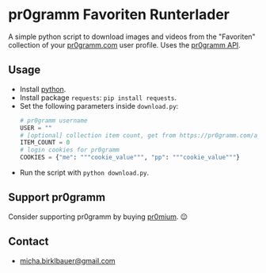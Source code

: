 # pr0gramm Favoriten Runterlader

A simple python script to download images and videos from the "Favoriten"
collection of your [pr0gramm.com](https://pr0gramm.com/) user profile.
Uses the [pr0gramm API](https://github.com/pr0gramm-com/api-docs).

## Usage

- Install [python](https://www.python.org/).
- Install package `requests`: `pip install requests`.
- Set the following parameters inside `download.py`:
  ```python
  # pr0gramm username
  USER = ""
  # [optional] collection item count, get from https://pr0gramm.com/api/profile/info?name={USER}
  ITEM_COUNT = 0
  # login cookies for pr0gramm
  COOKIES = {"me": """cookie_value""", "pp": """cookie_value"""}
  ```
- Run the script with `python download.py`.

## Support pr0gramm

Consider supporting pr0gramm by buying [pr0mium](https://pr0gramm.com/pr0mium). 😉

## Contact

- [micha.birklbauer@gmail.com](mailto:micha.birklbauer@gmail.com)

